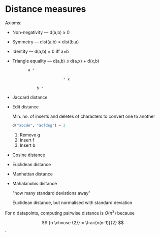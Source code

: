# Distance measures

Axioms:

- Non-negativity — d(a,b) ≥ 0
- Symmetry — dist(a,b) = dist(b,a)
- Identity — d(a,b) = 0 iff a=b
- Triangle equality — d(a,b) ≤ d(a,x) + d(x,b)
    
    ```python
           a *
     
                           * x
    
               b *
    ```
    

- Jaccard distance
- Edit distance
    
    Min. no. of inserts and deletes of characters to convert one to another
    
    ```python
    d("abcde", "acfdeg") = 3
    ```
    
    1. Remove g
    2. Insert f
    3. Insert b
- Cosine distance
- Euclidean distance
- Manhattan distance
- Mahalanobis distance
    
    "how many standard deviations away"
    
    Euclidean distance, but normalised with standard deviation
    

For $n$ datapoints, computing pairwise distance is $O(n^2)$ because 

$$
{n \choose {2}} = \frac{n(n-1)}{2}
$$
.
